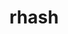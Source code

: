 ---
title: "rhash"
layout: cache
categories: [package, develop]
meta: {"compilers": ["gcc@11.1.0"], "num_specs": 7, "num_specs_by_stack": {"data-vis-sdk": 7, "root": 7}, "oss": ["ubuntu20.04"], "platforms": ["linux"], "stacks": ["data-vis-sdk", "root"], "targets": ["x86_64_v3"], "versions": ["1.4.2"]}
spec_details: [{"compiler": "gcc@11.1.0", "hash": "36biweovj7wwsvlzp76r2eag6xnggk2k", "os": "ubuntu20.04", "platform": "linux", "size": "-", "stacks": ["data-vis-sdk", "root"], "target": "x86_64_v3", "variants": ["build_system=makefile", "patches:=093518c,3fbfe46"], "versions": ["1.4.2"]}, {"compiler": "gcc@11.1.0", "hash": "4v3yqjjb2fhf66kmh53gvwh6sy2bxfpa", "os": "ubuntu20.04", "platform": "linux", "size": "-", "stacks": ["data-vis-sdk", "root"], "target": "x86_64_v3", "variants": ["build_system=makefile", "patches:=093518c,3fbfe46"], "versions": ["1.4.2"]}, {"compiler": "gcc@11.1.0", "hash": "bmzm6fd25dqhuhwo2tcuwbwjlpv7uu6u", "os": "ubuntu20.04", "platform": "linux", "size": "-", "stacks": ["data-vis-sdk", "root"], "target": "x86_64_v3", "variants": ["build_system=makefile", "patches:=093518c,3fbfe46"], "versions": ["1.4.2"]}, {"compiler": "gcc@11.1.0", "hash": "frcng4jxeojgt5qc4k2whhm447qpmquh", "os": "ubuntu20.04", "platform": "linux", "size": "-", "stacks": ["data-vis-sdk", "root"], "target": "x86_64_v3", "variants": ["build_system=makefile", "patches:=093518c,3fbfe46"], "versions": ["1.4.2"]}, {"compiler": "gcc@11.1.0", "hash": "i2ol3yaq4ik4u4u6awkwbjclqzzmzksu", "os": "ubuntu20.04", "platform": "linux", "size": "-", "stacks": ["data-vis-sdk", "root"], "target": "x86_64_v3", "variants": ["build_system=makefile", "patches:=093518c,3fbfe46"], "versions": ["1.4.2"]}, {"compiler": "gcc@11.1.0", "hash": "wp5izymjt3eoszkxhdu4hf7ppcrvxpps", "os": "ubuntu20.04", "platform": "linux", "size": "-", "stacks": ["data-vis-sdk", "root"], "target": "x86_64_v3", "variants": ["build_system=makefile", "patches:=093518c,3fbfe46"], "versions": ["1.4.2"]}, {"compiler": "gcc@11.1.0", "hash": "xf4v3jrrduq2ivvlbniybbx5oqfy2in2", "os": "ubuntu20.04", "platform": "linux", "size": "-", "stacks": ["data-vis-sdk", "root"], "target": "x86_64_v3", "variants": ["build_system=makefile", "patches:=093518c,3fbfe46"], "versions": ["1.4.2"]}]
---